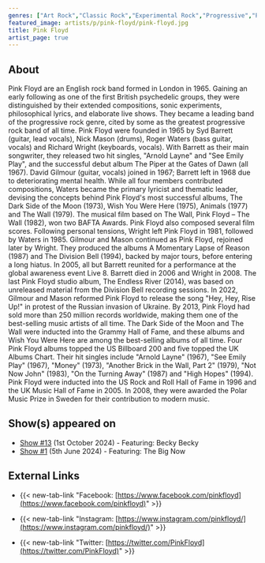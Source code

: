 ```yaml
---
genres: ["Art Rock","Classic Rock","Experimental Rock","Progressive","Progressive Rock","Psychedelic","Psychedelic Pop","Psychedelic Rock","Rock","Space Rock","Symphonic Rock","Rock Opera"]
featured_image: artists/p/pink-floyd/pink-floyd.jpg
title: Pink Floyd
artist_page: true
---
```

## About

Pink Floyd are an English rock band formed in London in 1965. Gaining an early following as one of the first British psychedelic groups, they were distinguished by their extended compositions, sonic experiments, philosophical lyrics, and elaborate live shows. They became a leading band of the progressive rock genre, cited by some as the greatest progressive rock band of all time.
Pink Floyd were founded in 1965 by Syd Barrett (guitar, lead vocals), Nick Mason (drums), Roger Waters (bass guitar, vocals) and Richard Wright (keyboards, vocals). With Barrett as their main songwriter, they released two hit singles, "Arnold Layne" and "See Emily Play", and the successful debut album The Piper at the Gates of Dawn (all 1967). David Gilmour (guitar, vocals) joined in 1967; Barrett left in 1968 due to deteriorating mental health. While all four members contributed compositions, Waters became the primary lyricist and thematic leader, devising the concepts behind Pink Floyd's most successful albums, The Dark Side of the Moon (1973), Wish You Were Here (1975), Animals (1977) and The Wall (1979). The musical film based on The Wall, Pink Floyd – The Wall (1982), won two BAFTA Awards. Pink Floyd also composed several film scores.
Following personal tensions, Wright left Pink Floyd in 1981, followed by Waters in 1985. Gilmour and Mason continued as Pink Floyd, rejoined later by Wright. They produced the albums A Momentary Lapse of Reason (1987) and The Division Bell (1994), backed by major tours, before entering a long hiatus. In 2005, all but Barrett reunited for a performance at the global awareness event Live 8. Barrett died in 2006 and Wright in 2008. The last Pink Floyd studio album, The Endless River (2014), was based on unreleased material from the Division Bell recording sessions. In 2022, Gilmour and Mason reformed Pink Floyd to release the song "Hey, Hey, Rise Up!" in protest of the Russian invasion of Ukraine.
By 2013, Pink Floyd had sold more than 250 million records worldwide, making them one of the best-selling music artists of all time. The Dark Side of the Moon and The Wall were inducted into the Grammy Hall of Fame, and these albums and Wish You Were Here are among the best-selling albums of all time. Four Pink Floyd albums topped the US Billboard 200 and five topped the UK Albums Chart. Their hit singles include "Arnold Layne" (1967), "See Emily Play" (1967), "Money" (1973), "Another Brick in the Wall, Part 2" (1979), "Not Now John" (1983), "On the Turning Away" (1987) and "High Hopes" (1994). Pink Floyd were inducted into the US Rock and Roll Hall of Fame in 1996 and the UK Music Hall of Fame in 2005. In 2008, they were awarded the Polar Music Prize in Sweden for their contribution to modern music.



## Show(s) appeared on

- [Show #13](/shows/featuring-becky-becky/) (1st October 2024) - Featuring: Becky Becky
- [Show #1](/shows/featuring-the-big-now/) (5th June 2024) - Featuring: The Big Now

## External Links

- {{< new-tab-link "Facebook: [https://www.facebook.com/pinkfloyd](https://www.facebook.com/pinkfloyd)" >}}

- {{< new-tab-link "Instagram: [https://www.instagram.com/pinkfloyd/](https://www.instagram.com/pinkfloyd/)" >}}

- {{< new-tab-link "Twitter: [https://twitter.com/PinkFloyd](https://twitter.com/PinkFloyd)" >}}



